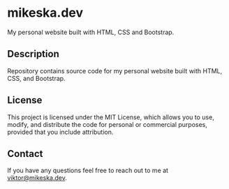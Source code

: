 # mikeska.dev

My personal website built with HTML, CSS and Bootstrap.

## Description

Repository contains source code for my personal website built with HTML, CSS, and Bootstrap.

## License

This project is licensed under the MIT License, which allows you to use, modify, and distribute the code for personal or commercial purposes, provided that you include attribution.

## Contact

If you have any questions feel free to reach out to me at [viktor@mikeska.dev](mailto:viktor@mikeska.dev).
